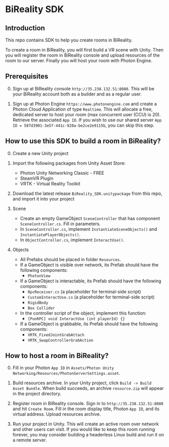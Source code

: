 # BiReality SDK

## Introduction

This repo contains SDK to help you create rooms in BiReality. 

To create a room in BiReality, you will first build a VR scene with Unity. Then you will register the room in BiReality console and upload resources of the room to our server. Finally you will host your room with Photon Engine. 

## Prerequisites

0. Sign up at BiReality console `http://35.238.132.51:8080`. This will be your BiReality account both as a builder and as a regular user. 

0. Sign up at Photon Engine `https://www.photonengine.com` and create a Photon Cloud Application of type `Realtime`. This will allocate a free, dedicated server to host your room (max concurrent user (CCU) is 20). Retrieve the associated `App ID`. If you wish to use our shared server `App ID = 587d3901-3e5f-441c-928a-be2ce2e9115b`, you can skip this step. 

## How to use this SDK to build a room in BiReality? 

0. Create a new Unity project

0. Import the following packages from Unity Asset Store: 

	* Photon Unity Networking Classic - FREE
	* SteamVR Plugin
	* VRTK - Virtual Reality Toolkit

0. Download the latest release `BiReality_SDK.unitypackage` from this repo, and import it into your project

0. Scene

	* Create an empty GameObject `SceneController` that has component `SceneController.cs`. Fill in parameters. 
	* In `SceneController.cs`, implement `InstantiateSceneObjects()` and `InstantiatePlayerObjects()`. 
	* In `ObjectController.cs`, implement `InteractUse()`. 

0. Objects

	* All Prefabs should be placed in folder `Resources`. 
	* If a GameObject is visible over network, its Prefab should have the following components: 
		* `PhotonView`
	* If a GameObject is interactable, its Prefab should have the following components: 
		* `RpcReceiver.cs` (a placeholder for terminal-side script)
		* `CustomInteractUse.cs` (a placeholder for terminal-side script)
		* `RigidBody`
		* `Box Collider`
	* In the controller script of the object, implement this function: 
		* `[PunRPC] void InteractUse (int playerId) {}`
	* If a GameObject is grabbable, its Prefab should have the following components: 
		* `VRTK_FixedJointGrabAttach`
		* `VRTK_SwapControllerGrabAction`

## How to host a room in BiReality? 

0. Fill in your Photon `App ID` in `Assets/Photon Unity Networking/Resources/PhotonServerSettings.asset`. 

0. Build resources archive. In your Unity project, click `Build -> Build Asset Bundle`. When build succeeds, an archive `resource.zip` will appear in the project directory. 

0. Register room in BiReality console. Sign in to `http://35.238.132.51:8080` and hit `Create Room`. Fill in the room display title, Photon `App ID`, and its virtual address. Upload resources archive. 

0. Run your project in Unity. This will create an active room over network and other users can visit. If you would like to keep this room running forever, you may consider building a headerless Linux build and run it on a remote server. 

